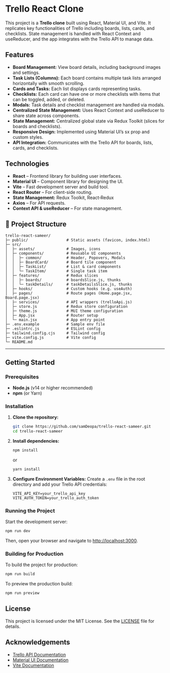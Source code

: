 # Trello React Clone

This project is a **Trello clone** built using React, Material UI, and Vite. It replicates key functionalities of Trello including boards, lists, cards, and checklists. State management is handled with React Context and useReducer, and the app integrates with the Trello API to manage data.

## Features

- **Board Management:** View board details, including background images and settings.
- **Task Lists (Columns):** Each board contains multiple task lists arranged horizontally with smooth scrolling.
- **Cards and Tasks:** Each list displays cards representing tasks.
- **Checklists:** Each card can have one or more checklists with items that can be toggled, added, or deleted.
- **Modals:** Task details and checklist management are handled via modals.
- **Centralized State Management:** Uses React Context and useReducer to share state across components.
- **State Management:** Centralized global state via Redux Toolkit (slices for boards and checklists).
- **Responsive Design:** Implemented using Material UI’s sx prop and custom styles.
- **API Integration:** Communicates with the Trello API for boards, lists, cards, and checklists.

## Technologies

- **React** – Frontend library for building user interfaces.
- **Material UI** – Component library for designing the UI.
- **Vite** – Fast development server and build tool.
- **React Router** – For client-side routing.
- **State Management:** Redux Toolkit, React‑Redux
- **Axios** – For API requests.
- **Context API & useReducer** – For state management.

## 📁 Project Structure

```
trello-react-sameer/
├─ public/                 # Static assets (favicon, index.html)
├─ src/
│  ├─ assets/              # Images, icons
│  ├─ components/          # Reusable UI components
│  │  ├─ common/           # Header, Popovers, Modals
│  │  ├─ BoardCard/        # Board tile component
│  │  ├─ TaskList/         # List & card components
│  │  └─ TaskItem/         # Single task item
│  ├─ features/            # Redux slices
│  │  ├─ boards/           # boardsSlice.js, thunks
│  │  └─ taskDetails/      # taskDetailsSlice.js, thunks
│  ├─ hooks/               # Custom hooks (e.g. useAuth)
│  ├─ pages/               # Route pages (Home.page.jsx, Board.page.jsx)
│  ├─ services/            # API wrappers (trelloApi.js)
│  ├─ store.js             # Redux store configuration
│  ├─ theme.js             # MUI theme configuration
│  ├─ App.jsx              # Router setup
│  └─ main.jsx             # App entry point
├─ .env.example            # Sample env file
├─ .eslintrc.js            # ESLint config
├─ tailwind.config.cjs     # Tailwind config
├─ vite.config.js          # Vite config
└─ README.md
```

---

## Getting Started

### Prerequisites

- **Node.js** (v14 or higher recommended)
- **npm** (or Yarn)

### Installation

1. **Clone the repository:**

   ```bash
   git clone https://github.com/samDeopa/trello-react-sameer.git
   cd trello-react-sameer
   ```

2. **Install dependencies:**

   ```bash
   npm install
   ```

   or

   ```bash
   yarn install
   ```

3. **Configure Environment Variables:**
   Create a `.env` file in the root directory and add your Trello API credentials:
   ```env
   VITE_API_KEY=your_trello_api_key
   VITE_AUTH_TOKEN=your_trello_auth_token
   ```

### Running the Project

Start the development server:

```bash
npm run dev
```

Then, open your browser and navigate to [http://localhost:3000](http://localhost:3000).

### Building for Production

To build the project for production:

```bash
npm run build
```

To preview the production build:

```bash
npm run preview
```

## License

This project is licensed under the MIT License. See the [LICENSE](LICENSE) file for details.

## Acknowledgements

- [Trello API Documentation](https://developer.atlassian.com/cloud/trello/rest/)
- [Material UI Documentation](https://mui.com/)
- [Vite Documentation](https://vitejs.dev/)
